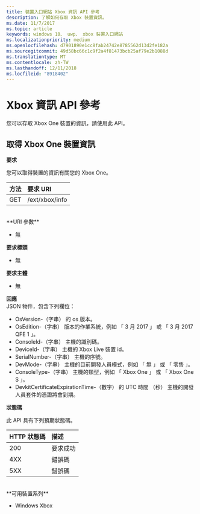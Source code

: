 ```yaml
---
title: 裝置入口網站 Xbox 資訊 API 參考
description: 了解如何存取 Xbox 裝置資訊。
ms.date: 11/7/2017
ms.topic: article
keywords: windows 10、 uwp、 xbox 裝置入口網站
ms.localizationpriority: medium
ms.openlocfilehash: d7901890e1cc8fab24742e8785562d13d2fe182a
ms.sourcegitcommit: 49d58bc66c1c9f2a4f81473bcb25af79e2b1088d
ms.translationtype: MT
ms.contentlocale: zh-TW
ms.lasthandoff: 12/11/2018
ms.locfileid: "8918402"
---
```

# <a name="xbox-info-api-reference"></a>Xbox 資訊 API 參考   
您可以存取 Xbox One 裝置的資訊，請使用此 API。

## <a name="get-xbox-one-device-information"></a>取得 Xbox One 裝置資訊

**要求**

您可以取得裝置的資訊有關您的 Xbox One。

方法      | 要求 URI
:------     | :-----
GET | /ext/xbox/info
<br />
**URI 參數**

- 無

**要求標頭**

- 無

**要求主體**

- 無

**回應**   
JSON 物件，包含下列欄位：

* OsVersion-（字串） 的 os 版本。
* OsEdition-（字串） 版本的作業系統，例如 「 3 月 2017 」 或 「 3 月 2017 QFE 1 」。
* ConsoleId-（字串） 主機的識別碼。
* DeviceId-（字串） 主機的 Xbox Live 裝置 id。
* SerialNumber-（字串） 主機的序號。
* DevMode-（字串） 主機的目前開發人員模式，例如 「 無 」 或 「 零售 」。
* ConsoleType-（字串） 主機的類型，例如 「 Xbox One 」 或 「 Xbox One S 」。
* DevkitCertificateExpirationTime-（數字） 的 UTC 時間 （秒） 主機的開發人員套件的憑證將會到期。

**狀態碼**

此 API 具有下列預期狀態碼。

HTTP 狀態碼      | 描述
:------     | :-----
200 | 要求成功
4XX | 錯誤碼
5XX | 錯誤碼

<br />
**可用裝置系列**

* Windows Xbox
